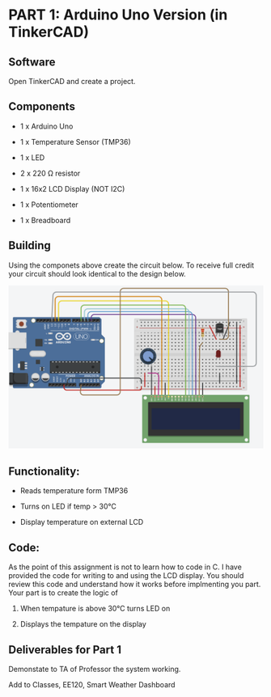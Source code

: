# PART 1: Arduino Uno Version (in TinkerCAD)

## Software

Open TinkerCAD and create a project. 

## Components

- 1 x Arduino Uno 

- 1 x Temperature Sensor (TMP36)

- 1 x LED 

- 2 x 220 Ω resistor

- 1 x 16x2 LCD Display (NOT I2C)

- 1 x Potentiometer 

- 1 x Breadboard

## Building 

Using the componets above create the circuit below. To receive full credit your circuit should look identical to the design below.

![TinkerCad Circuit](/PART-1-Arduino-Uno-Version/assets/images/Tinkercad_Circuit.png)

## Functionality: 

- Reads temperature form TMP36

- Turns on LED if temp > 30°C

- Display temperature on external LCD 

## Code: 

As the point of this assignment is not to learn how to code in C.  I have provided the code for writing to and using the LCD display.  You should review this code and understand how it works before implmenting you part.  
Your part is to create the logic of 

1. When tempature is above 30°C turns LED on 

2. Displays the tempature on the display 

## Deliverables for Part 1

Demonstate to TA of Professor the system working. 

Add to Classes, EE120, Smart Weather Dashboard